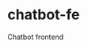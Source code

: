 # chatbot-fe
Chatbot frontend

<script src="https://chatbot.playgroundx.site/embed/chatbot.js" defer></script>
<script> const pg_chatbot_id=[ChatBotID] </script>
